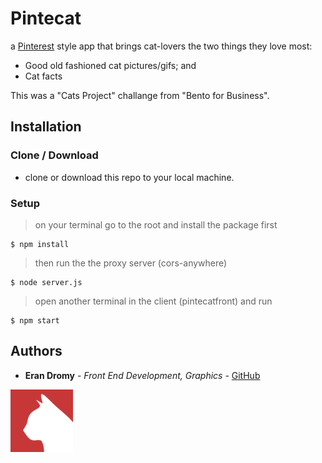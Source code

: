 # Pintecat

a [Pinterest](https://www.pinterest.com/) style app that brings cat-lovers the two things they love most:
- Good old fashioned cat pictures/gifs; and
- Cat facts

This was a "Cats Project" challange from "Bento for Business".

## Installation

### Clone / Download

- clone or download this repo to your local machine. 

### Setup

> on your terminal go to the root and install the package first

```shell
$ npm install
```
> then run the the proxy server (cors-anywhere)

```shell
$ node server.js
```

> open another terminal in the client (pintecatfront) and run

```shell
$ npm start
```

## Authors

* **Eran Dromy** - *Front End Development, Graphics* - [GitHub](https://github.com/erandro)

<img src="./pintecatfront/public/cat2.png" width="100">